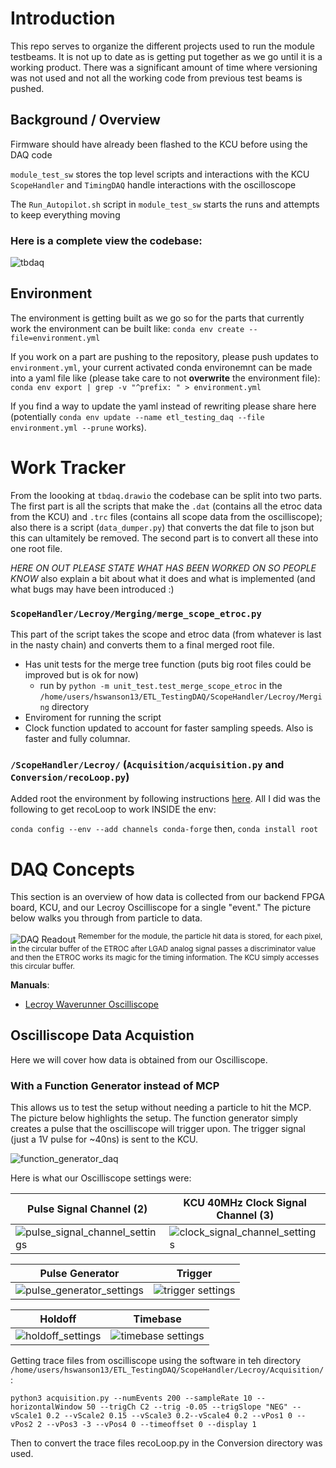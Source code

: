 # Introduction

This repo serves to organize the different projects used to run the module testbeams. It is not up to date as is getting put together as we go until it is a working product. There was a significant amount of time where versioning was not used and not all the working code from previous test beams is pushed.

## Background / Overview
Firmware should have already been flashed to the KCU before using the DAQ code

```module_test_sw``` stores the top level scripts and interactions with the KCU
```ScopeHandler``` and ```TimingDAQ``` handle interactions with the oscilloscope

The ```Run_Autopilot.sh``` script in ```module_test_sw``` starts the runs and attempts to keep everything moving

### Here is a complete view the codebase:

![tbdaq](images/tbdaq.svg)

## Environment

The environment is getting built as we go so for the parts that currently work the environment can be built like:
```conda env create --file=environment.yml```

If you work on a part are pushing to the repository, please push updates to `environment.yml`, your current activated conda environemnt can be made into a yaml file like (please take care to not **overwrite** the environment file): 
```conda env export | grep -v "^prefix: " > environment.yml```

If you find a way to update the yaml instead of rewriting please share here (potentially `conda env update --name etl_testing_daq --file environment.yml --prune` works).


# Work Tracker

From the loooking at `tbdaq.drawio` the codebase can be split into two parts. The first part is all the scripts that make the `.dat` (contains all the etroc data from the KCU) and `.trc` files (contains all scope data from the oscilliscope); also there is a script (`data_dumper.py`) that converts the dat file to json but this can ultamitely be removed. The second part is to convert all these into one root file. 

*HERE ON OUT PLEASE STATE WHAT HAS BEEN WORKED ON SO PEOPLE KNOW* also explain a bit about what it does and what is implemented (and what bugs may have been introduced :)

### `ScopeHandler/Lecroy/Merging/merge_scope_etroc.py` 
This part of the script takes the scope and etroc data (from whatever is last in the nasty chain) and converts them to a final merged root file.

* Has unit tests for the merge tree function (puts big root files could be improved but is ok for now)
    * run by `python -m unit_test.test_merge_scope_etroc` in the `/home/users/hswanson13/ETL_TestingDAQ/ScopeHandler/Lecroy/Merging` directory
* Enviroment for running the script
* Clock function updated to account for faster sampling speeds. Also is faster and fully columnar.

### `/ScopeHandler/Lecroy/` (`Acquisition/acquisition.py` and `Conversion/recoLoop.py`)

Added root the environment by following instructions [here](https://indico.cern.ch/event/759388/contributions/3306849/attachments/1816254/2968550/root_conda_forge.pdf). All I did was the following to get recoLoop to work INSIDE the env:

`conda config --env --add channels conda-forge` then,
`conda install root`

# DAQ Concepts

This section is an overview of how data is collected from our backend FPGA board, KCU, and our Lecroy Oscilliscope for a single "event."  The picture below walks you through from particle to data.

![DAQ Readout](images/DAQ_Readout.png) <sup>Remember for the module, the particle hit data is stored, for each pixel, in the circular buffer of the ETROC after LGAD analog signal passes a discriminator value and then the ETROC works its magic for the timing information. The KCU simply accesses this circular buffer.</sup>

**Manuals**:
* [Lecroy Waverunner Oscilliscope](https://cdn.teledynelecroy.com/files/manuals/waverunner-8000-operators-manual.pdf)

## Oscilliscope Data Acquistion

Here we will cover how data is obtained from our Oscilliscope.

### With a Function Generator instead of MCP
This allows us to test the setup without needing a particle to hit the MCP. The picture below highlights the setup. The function generator simply creates a pulse that the oscilliscope will trigger upon. The trigger signal (just a 1V pulse for ~40ns) is sent to the KCU.

![function_generator_daq](images/function_generator_daq.png)

Here is what our Oscilliscope settings were: 

|Pulse Signal Channel (2)|KCU 40MHz Clock Signal Channel (3)|
|---|---|
|![pulse_signal_channel_settings](images/365A9440-B7A4-407E-B0A7-822261808506.jpg)|![clock_signal_channel_settings](images/DDF35E18-184B-46CC-9CC3-67068653F8A0.jpg)

|Pulse Generator|Trigger|
|---|---|
|![pulse_generator_settings](images/3CA769FC-A3AE-4C3D-81A7-CD92E135DFA8.jpg)|![trigger settings](images/635DFFE2-5842-435D-AA8D-CB0B5EA12C23.jpg)|

|Holdoff|Timebase|
|---|---|
|![holdoff_settings](images/EA31AC74-8D68-434C-B060-6147203742AC.jpg)|![timebase settings](images/0A70AFA2-1BCF-4124-A30F-91009D3B21DC.jpg)|

Getting trace files from oscilliscope using the software in teh directory `/home/users/hswanson13/ETL_TestingDAQ/ScopeHandler/Lecroy/Acquisition/`:
```
python3 acquisition.py --numEvents 200 --sampleRate 10 --horizontalWindow 50 --trigCh C2 --trig -0.05 --trigSlope "NEG" --vScale1 0.2 --vScale2 0.15 --vScale3 0.2--vScale4 0.2 --vPos1 0 --vPos2 2 --vPos3 -3 --vPos4 0 --timeoffset 0 --display 1
```

Then to convert the trace files recoLoop.py in the Conversion directory was used. 